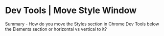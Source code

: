 # Dev Tools | Move Style Window

Summary - How do you move the Styles section in Chrome Dev Tools below the Elements section or horizontal vs vertical to it?



